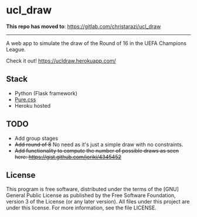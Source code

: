# ucl_draw

**This repo has moved to**: https://gitlab.com/christarazi/ucl_draw

---

A web app to simulate the draw of the Round of 16 in the UEFA Champions League.

Check it out! https://ucldraw.herokuapp.com/

## Stack

 - Python (Flask framework)
 - [Pure.css](http://purecss.io/)
 - Heroku hosted

## TODO

 - Add group stages
 - ~~Add round of 8~~ No need as it's just a simple draw with no constraints.
 - ~~Add functionality to compute the number of possible
 draws as seen here: https://gist.github.com/joriki/4345452~~

## License

This program is free software, distributed under the terms of the [GNU] General
Public License as published by the Free Software Foundation, version 3 of the
License (or any later version).  All files under this project are under this
license.  For more information, see the file LICENSE.
